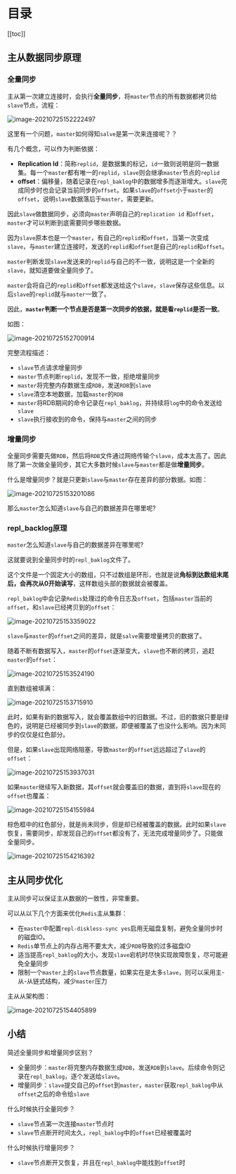 # 目录

[[toc]]

## 主从数据同步原理

### 全量同步

主从第一次建立连接时，会执行**全量同步**，将`master`节点的所有数据都拷贝给`slave`节点，流程：

![image-20210725152222497](./img/image-20210725152222497.png)



这里有一个问题，`master`如何得知`salve`是第一次来连接呢？？

有几个概念，可以作为判断依据：

- **Replication Id**：简称`replid`，是数据集的标记，`id`一致则说明是同一数据集。每一个`master`都有唯一的`replid`，`slave`则会继承`master`节点的`replid`
- **offset**：偏移量，随着记录在`repl_baklog`中的数据增多而逐渐增大。`slave`完成同步时也会记录当前同步的`offset`。如果`slave`的`offset`小于`master`的`offset`，说明`slave`数据落后于`master`，需要更新。

因此`slave`做数据同步，必须向`master`声明自己的`replication id` 和`offset`，`master`才可以判断到底需要同步哪些数据。



因为`slave`原本也是一个`master`，有自己的`replid`和`offset`，当第一次变成`slave`，与`master`建立连接时，发送的`replid`和`offset`是自己的`replid`和`offset`。

`master`判断发现`slave`发送来的`replid`与自己的不一致，说明这是一个全新的`slave`，就知道要做全量同步了。

`master`会将自己的`replid`和`offset`都发送给这个`slave`，`slave`保存这些信息。以后`slave`的`replid`就与`master`一致了。

因此，**`master`判断一个节点是否是第一次同步的依据，就是看`replid`是否一致**。

如图：

![image-20210725152700914](./img/image-20210725152700914.png)



完整流程描述：

- `slave`节点请求增量同步
- `master`节点判断`replid`，发现不一致，拒绝增量同步
- `master`将完整内存数据生成`RDB`，发送`RDB`到`slave`
- `slave`清空本地数据，加载`master`的`RDB`
- `master`将RDB期间的命令记录在`repl_baklog`，并持续将`log`中的命令发送给`slave`
- `slave`执行接收到的命令，保持与`master`之间的同步



### 增量同步

全量同步需要先做`RDB`，然后将`RDB`文件通过网络传输个`slave`，成本太高了。因此除了第一次做全量同步，其它大多数时候`slave`与`master`都是做**增量同步**。

什么是增量同步？就是只更新`slave`与`master`存在差异的部分数据。如图：

![image-20210725153201086](./img/image-20210725153201086.png)



那么`master`怎么知道`slave`与自己的数据差异在哪里呢?



### repl_backlog原理

`master`怎么知道`slave`与自己的数据差异在哪里呢?

这就要说到全量同步时的`repl_baklog`文件了。

这个文件是一个固定大小的数组，只不过数组是环形，也就是说**角标到达数组末尾后，会再次从0开始读写**，这样数组头部的数据就会被覆盖。

`repl_baklog`中会记录`Redis`处理过的命令日志及`offset`，包括`master`当前的`offset`，和`slave`已经拷贝到的`offset`：

![image-20210725153359022](./img/image-20210725153359022.png) 

`slave`与`master`的`offset`之间的差异，就是`salve`需要增量拷贝的数据了。

随着不断有数据写入，`master`的`offset`逐渐变大，`slave`也不断的拷贝，追赶`master`的`offset`：

![image-20210725153524190](./img/image-20210725153524190.png) 



直到数组被填满：

![image-20210725153715910](./img/image-20210725153715910.png) 

此时，如果有新的数据写入，就会覆盖数组中的旧数据。不过，旧的数据只要是绿色的，说明是已经被同步到`slave`的数据，即便被覆盖了也没什么影响。因为未同步的仅仅是红色部分。



但是，如果`slave`出现网络阻塞，导致`master`的`offset`远远超过了`slave`的`offset`： 

![image-20210725153937031](./img/image-20210725153937031.png) 

如果`master`继续写入新数据，其`offset`就会覆盖旧的数据，直到将`slave`现在的`offset`也覆盖：

![image-20210725154155984](./img/image-20210725154155984.png) 



棕色框中的红色部分，就是尚未同步，但是却已经被覆盖的数据。此时如果`slave`恢复，需要同步，却发现自己的`offset`都没有了，无法完成增量同步了。只能做全量同步。

![image-20210725154216392](./img/image-20210725154216392.png)





## 主从同步优化

主从同步可以保证主从数据的一致性，非常重要。

可以从以下几个方面来优化`Redis`主从集群：

- 在`master`中配置`repl-diskless-sync yes`启用无磁盘复制，避免全量同步时的磁盘IO。
- `Redis`单节点上的内存占用不要太大，减少`RDB`导致的过多磁盘IO
- 适当提高`repl_baklog`的大小，发现`slave`宕机时尽快实现故障恢复，尽可能避免全量同步
- 限制一个`master`上的`slave`节点数量，如果实在是太多`slave`，则可以采用主-从-从链式结构，减少`master`压力

主从从架构图：

![image-20210725154405899](./img/image-20210725154405899.png)



## 小结

简述全量同步和增量同步区别？

- 全量同步：`master`将完整内存数据生成`RDB`，发送`RDB`到`slave`。后续命令则记录在`repl_baklog`，逐个发送给`slave`。
- 增量同步：`slave`提交自己的`offset`到`master`，`master`获取`repl_baklog`中从`offset`之后的命令给`slave`

什么时候执行全量同步？

- `slave`节点第一次连接`master`节点时
- `slave`节点断开时间太久，`repl_baklog`中的`offset`已经被覆盖时

什么时候执行增量同步？

- `slave`节点断开又恢复，并且在`repl_baklog`中能找到`offset`时





